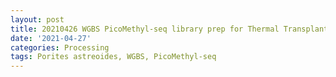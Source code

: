 ```yaml
---
layout: post
title: 20210426 WGBS PicoMethyl-seq library prep for Thermal Transplant Trial 4
date: '2021-04-27'
categories: Processing
tags: Porites astreoides, WGBS, PicoMethyl-seq
---
```

